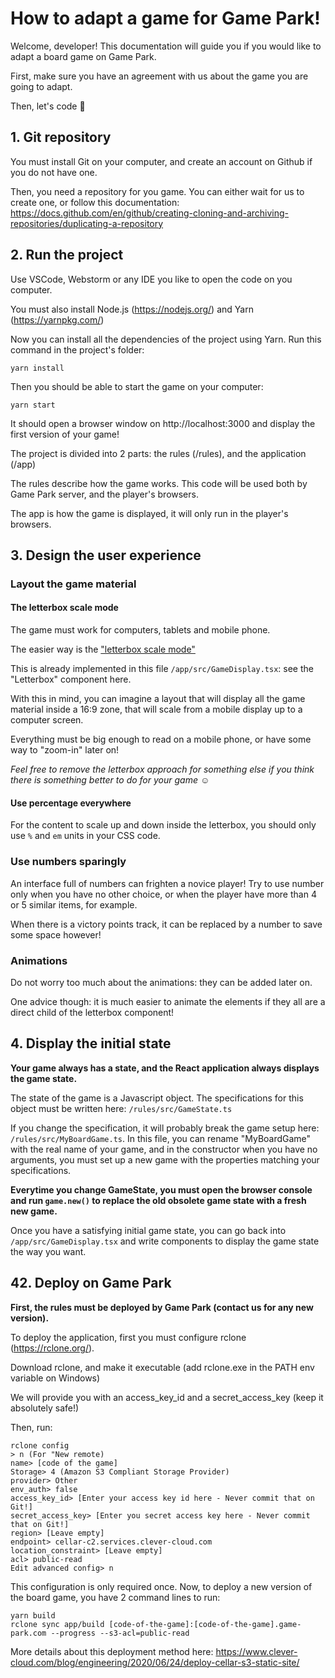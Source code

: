 # How to adapt a game for Game Park!

Welcome, developer! This documentation will guide you if you would like to adapt a board game on Game Park.

First, make sure you have an agreement with us about the game you are going to adapt.

Then, let's code 🙂

## 1. Git repository
You must install Git on your computer, and create an account on Github if you do not have one.

Then, you need a repository for you game. You can either wait for us to create one, or follow this documentation: https://docs.github.com/en/github/creating-cloning-and-archiving-repositories/duplicating-a-repository

## 2. Run the project
Use VSCode, Webstorm or any IDE you like to open the code on you computer.

You must also install Node.js (https://nodejs.org/) and Yarn (https://yarnpkg.com/)

Now you can install all the dependencies of the project using Yarn. Run this command in the project's folder:
```
yarn install
```
Then you should be able to start the game on your computer:
```
yarn start
```
It should open a browser window on http://localhost:3000 and display the first version of your game!

The project is divided into 2 parts: the rules (/rules), and the application (/app)

The rules describe how the game works.
This code will be used both by Game Park server, and the player's browsers.

The app is how the game is displayed, it will only run in the player's browsers.

## 3. Design the user experience

### Layout the game material

#### The letterbox scale mode

The game must work for computers, tablets and mobile phone.

The easier way is the ["letterbox scale mode"](https://felgo.com/doc/felgo-different-screen-sizes/)

This is already implemented in this file `/app/src/GameDisplay.tsx`: see the "Letterbox" component here.

With this in mind, you can imagine a layout that will display all the game material inside a 16:9 zone,
that will scale from a mobile display up to a computer screen.

Everything must be big enough to read on a mobile phone, or have some way to "zoom-in" later on!

*Feel free to remove the letterbox approach for something else if you think there is something better to do for your game ☺*

#### Use percentage everywhere
For the content to scale up and down inside the letterbox, you should only use `%` and `em` units in your CSS code.

### Use numbers sparingly
An interface full of numbers can frighten a novice player! Try to use number only when you have no other choice,
or when the player have more than 4 or 5 similar items, for example.

When there is a victory points track, it can be replaced by a number to save some space however!

### Animations
Do not worry too much about the animations: they can be added later on.

One advice though: it is much easier to animate the elements if they all are a direct child of the letterbox component!

## 4. Display the initial state
**Your game always has a state, and the React application always displays the game state.**

The state of the game is a Javascript object. The specifications for this object must be written here: `/rules/src/GameState.ts`

If you change the specification, it will probably break the game setup here: `/rules/src/MyBoardGame.ts`.
In this file, you can rename "MyBoardGame" with the real name of your game, and in the constructor when you have no arguments,
you must set up a new game with the properties matching your specifications.

**Everytime you change GameState, you must open the browser console and run `game.new()` to replace the old obsolete game state with a fresh new game.**

Once you have a satisfying initial game state, you can go back into `/app/src/GameDisplay.tsx` and write components to display the game state the way you want.

## 42. Deploy on Game Park
**First, the rules must be deployed by Game Park (contact us for any new version).**

To deploy the application, first you must configure rclone (https://rclone.org/).

Download rclone, and make it executable (add rclone.exe in the PATH env variable on Windows)

We will provide you with an access_key_id and a secret_access_key (keep it absolutely safe!)

Then, run:

```
rclone config
> n (For "New remote)
name> [code of the game]
Storage> 4 (Amazon S3 Compliant Storage Provider)
provider> Other
env_auth> false
access_key_id> [Enter your access key id here - Never commit that on Git!]
secret_access_key> [Enter you secret access key here - Never commit that on Git!]
region> [Leave empty]
endpoint> cellar-c2.services.clever-cloud.com
location_constraint> [Leave empty]
acl> public-read
Edit advanced config> n
```

This configuration is only required once.
Now, to deploy a new version of the board game, you have 2 command lines to run:

```
yarn build
rclone sync app/build [code-of-the-game]:[code-of-the-game].game-park.com --progress --s3-acl=public-read
```

More details about this deployment method here: https://www.clever-cloud.com/blog/engineering/2020/06/24/deploy-cellar-s3-static-site/
